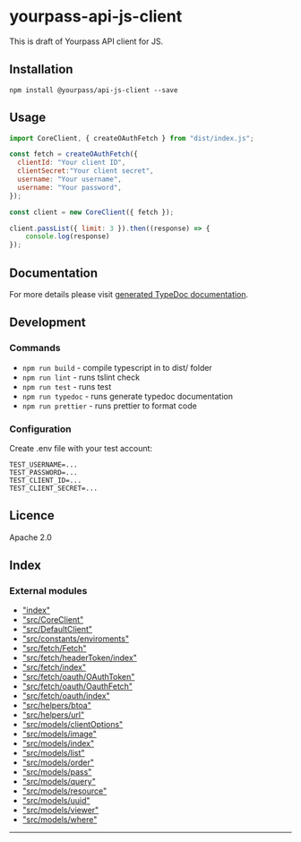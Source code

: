 
yourpass-api-js-client
======================

This is draft of Yourpass API client for JS.

Installation
------------

```shell
npm install @yourpass/api-js-client --save
```

Usage
-----

```javascript
import CoreClient, { createOAuthFetch } from "dist/index.js";

const fetch = createOAuthFetch({
  clientId: "Your client ID",
  clientSecret:"Your client secret",
  username: "Your username",
  username: "Your password",
});

const client = new CoreClient({ fetch });

client.passList({ limit: 3 }).then((response) => {
    console.log(response)
});
```

Documentation
-------------

For more details please visit [generated TypeDoc documentation](https://github.com/yourpass/yourpass-api-js-client/tree/master/docs).

Development
-----------

### Commands

*   `npm run build` - compile typescript in to dist/ folder
*   `npm run lint` - runs tslint check
*   `npm run test` - runs test
*   `npm run typedoc` - runs generate typedoc documentation
*   `npm run prettier` - runs prettier to format code

### Configuration

Create .env file with your test account:

```
TEST_USERNAME=...
TEST_PASSWORD=...
TEST_CLIENT_ID=...
TEST_CLIENT_SECRET=...
```

Licence
-------

Apache 2.0

## Index

### External modules

* ["index"](modules/_index_.md)
* ["src/CoreClient"](modules/_src_coreclient_.md)
* ["src/DefaultClient"](modules/_src_defaultclient_.md)
* ["src/constants/enviroments"](modules/_src_constants_enviroments_.md)
* ["src/fetch/Fetch"](modules/_src_fetch_fetch_.md)
* ["src/fetch/headerToken/index"](modules/_src_fetch_headertoken_index_.md)
* ["src/fetch/index"](modules/_src_fetch_index_.md)
* ["src/fetch/oauth/OAuthToken"](modules/_src_fetch_oauth_oauthtoken_.md)
* ["src/fetch/oauth/OauthFetch"](modules/_src_fetch_oauth_oauthfetch_.md)
* ["src/fetch/oauth/index"](modules/_src_fetch_oauth_index_.md)
* ["src/helpers/btoa"](modules/_src_helpers_btoa_.md)
* ["src/helpers/url"](modules/_src_helpers_url_.md)
* ["src/models/clientOptions"](modules/_src_models_clientoptions_.md)
* ["src/models/image"](modules/_src_models_image_.md)
* ["src/models/index"](modules/_src_models_index_.md)
* ["src/models/list"](modules/_src_models_list_.md)
* ["src/models/order"](modules/_src_models_order_.md)
* ["src/models/pass"](modules/_src_models_pass_.md)
* ["src/models/query"](modules/_src_models_query_.md)
* ["src/models/resource"](modules/_src_models_resource_.md)
* ["src/models/uuid"](modules/_src_models_uuid_.md)
* ["src/models/viewer"](modules/_src_models_viewer_.md)
* ["src/models/where"](modules/_src_models_where_.md)

---


